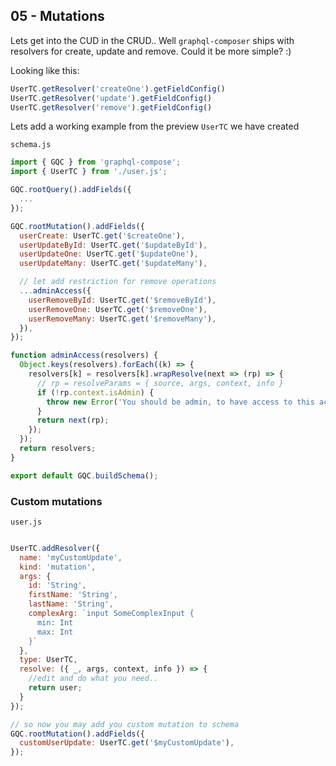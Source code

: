 ## 05 - Mutations
Lets get into the CUD in the CRUD..
Well `graphql-composer` ships with resolvers for create, update and remove. Could it be more simple? :)

Looking like this:
```js
UserTC.getResolver('createOne').getFieldConfig()
UserTC.getResolver('update').getFieldConfig()
UserTC.getResolver('remove').getFieldConfig()
```


Lets add a working example from the preview `UserTC` we have created

`schema.js`
```js
import { GQC } from 'graphql-compose';
import { UserTC } from './user.js';

GQC.rootQuery().addFields({
  ...
});

GQC.rootMutation().addFields({
  userCreate: UserTC.get('$createOne'),
  userUpdateById: UserTC.get('$updateById'),
  userUpdateOne: UserTC.get('$updateOne'),
  userUpdateMany: UserTC.get('$updateMany'),

  // let add restriction for remove operations
  ...adminAccess({
    userRemoveById: UserTC.get('$removeById'),
    userRemoveOne: UserTC.get('$removeOne'),
    userRemoveMany: UserTC.get('$removeMany'),
  }),
});

function adminAccess(resolvers) {
  Object.keys(resolvers).forEach((k) => {
    resolvers[k] = resolvers[k].wrapResolve(next => (rp) => {
      // rp = resolveParams = { source, args, context, info }
      if (!rp.context.isAdmin) {
        throw new Error('You should be admin, to have access to this action.');
      }
      return next(rp);
    });
  });
  return resolvers;
}

export default GQC.buildSchema();
```


### Custom mutations
`user.js`
```js

UserTC.addResolver({
  name: 'myCustomUpdate',
  kind: 'mutation',
  args: {
    id: 'String',
    firstName: 'String',
    lastName: 'String',
    complexArg: `input SomeComplexInput {
      min: Int
      max: Int
    }`
  },
  type: UserTC,
  resolve: ({ _, args, context, info }) => {
    //edit and do what you need..
    return user;
  }
});

// so now you may add you custom mutation to schema
GQC.rootMutation().addFields({
  customUserUpdate: UserTC.get('$myCustomUpdate'),
});
```
